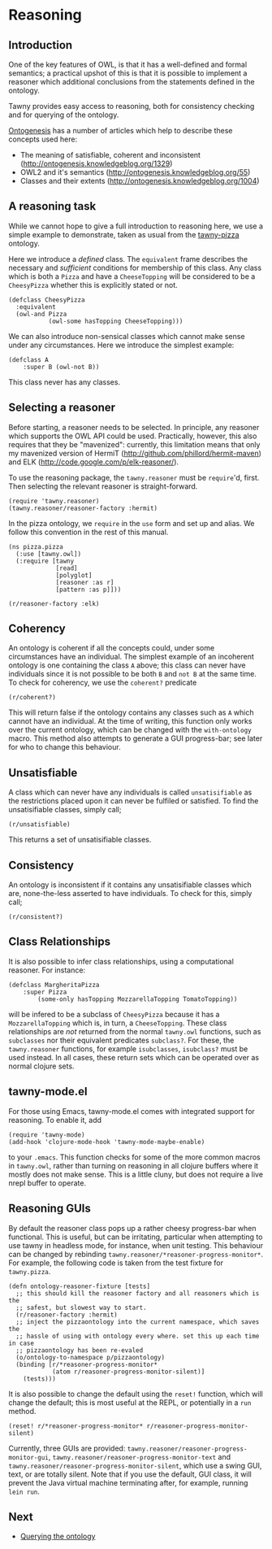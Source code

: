Reasoning
=========


## Introduction

One of the key features of OWL, is that it has a well-defined and formal
semantics; a practical upshot of this is that it is possible to implement a
reasoner which additional conclusions from the statements defined in the
ontology.

Tawny provides easy access to reasoning, both for consistency checking and for
querying of the ontology.

[Ontogenesis](http://ontogenesis.knowledgeblog.org) has a number of articles
which help to describe these concepts used here:
 - The meaning of satisfiable, coherent and inconsistent
   (http://ontogenesis.knowledgeblog.org/1329)
 - OWL2 and it's semantics (http://ontogenesis.knowledgeblog.org/55)
 - Classes and their extents (http://ontogenesis.knowledgeblog.org/1004)


## A reasoning task

While we cannot hope to give a full introduction to reasoning here, we use a
simple example to demonstrate, taken as usual from the
[tawny-pizza](https://github.com/phillord/tawny-pizza) ontology.

Here we introduce a *defined* class. The `equivalent` frame describes the
necessary and *sufficient* conditions for membership of this class. Any class
which is both a `Pizza` and have a `CheeseTopping` will be considered to be a
`CheesyPizza` whether this is explicitly stated or not.

    (defclass CheesyPizza
      :equivalent
      (owl-and Pizza
               (owl-some hasTopping CheeseTopping)))

We can also introduce non-sensical classes which cannot make sense under any
circumstances. Here we introduce the simplest example:

    (defclass A
        :super B (owl-not B))

This class never has any classes.

## Selecting a reasoner

Before starting, a reasoner needs to be selected. In principle, any reasoner
which supports the OWL API could be used. Practically, however, this also
requires that they be "mavenized": currently, this limitation means that only
my mavenized version of HermiT (http://github.com/phillord/hermit-maven) and
ELK (http://code.google.com/p/elk-reasoner/).

To use the reasoning package, the `tawny.reasoner` must be `require`'d, first.
Then selecting the relevant reasoner is straight-forward.

    (require 'tawny.reasoner)
    (tawny.reasoner/reasoner-factory :hermit)

In the pizza ontology, we `require` in the `use` form and set up and alias. We
follow this convention in the rest of this manual.

    (ns pizza.pizza
      (:use [tawny.owl])
      (:require [tawny
                 [read]
                 [polyglot]
                 [reasoner :as r]
                 [pattern :as p]]))

    (r/reasoner-factory :elk)

## Coherency

An ontology is coherent if all the concepts could, under some circumstances
have an individual. The simplest example of an incoherent ontology is one
containing the class `A` above; this class can never have individuals since it
is not possible to be both `B` and `not B` at the same time. To check for
coherency, we use the `coherent?` predicate

    (r/coherent?)

This will return false if the ontology contains any classes such as `A` which
cannot have an individual. At the time of writing, this function only works
over the current ontology, which can be changed with the `with-ontology`
macro. This method also attempts to generate a GUI progress-bar; see later for
who to change this behaviour.

## Unsatisfiable

A class which can never have any individuals is called `unsatisifiable` as
the restrictions placed upon it can never be fulfiled or satisfied. To find
the unsatisifiable classes, simply call;

    (r/unsatisfiable)

This returns a set of unsatisifiable classes.

## Consistency

An ontology is inconsistent if it contains any unsatisifiable classes which
are, none-the-less asserted to have individuals. To check for this, simply
call;

    (r/consistent?)


## Class Relationships

It is also possible to infer class relationships, using a computational
reasoner. For instance:

    (defclass MargheritaPizza
        :super Pizza
            (some-only hasTopping MozzarellaTopping TomatoTopping))


will be infered to be a subclass of `CheesyPizza` because it has a
`MozzarellaTopping` which is, in turn, a `CheeseTopping`. These class
relationships are *not* returned from the normal `tawny.owl` functions, such
as `subclasses` nor their equivalent predicates `subclass?`. For these, the
`tawny.reasoner` functions, for example `isubclasses`, `isubclass?` must be
used instead. In all cases, these return sets which can be operated over as
normal clojure sets.


## tawny-mode.el

For those using Emacs, tawny-mode.el comes with integrated support for
reasoning. To enable it, add

    (require 'tawny-mode)
    (add-hook 'clojure-mode-hook 'tawny-mode-maybe-enable)

to your `.emacs`. This function checks for some of the more common macros in
`tawny.owl`, rather than turning on reasoning in all clojure buffers where it
mostly does not make sense. This is a little cluny, but does not require a
live nrepl buffer to operate.

## Reasoning GUIs

By default the reasoner class pops up a rather cheesy progress-bar when
functional. This is useful, but can be irritating, particular when attempting
to use tawny in headless mode, for instance, when unit testing. This behaviour
can be changed by rebinding `tawny.reasoner/*reasoner-progress-monitor*`. For
example, the following code is taken from the test fixture for `tawny.pizza`.

    (defn ontology-reasoner-fixture [tests]
      ;; this should kill the reasoner factory and all reasoners which is the
      ;; safest, but slowest way to start.
      (r/reasoner-factory :hermit)
      ;; inject the pizzaontology into the current namespace, which saves the
      ;; hassle of using with ontology every where. set this up each time in case
      ;; pizzaontology has been re-evaled
      (o/ontology-to-namespace p/pizzaontology)
      (binding [r/*reasoner-progress-monitor*
                (atom r/reasoner-progress-monitor-silent)]
        (tests)))


It is also possible to change the default using the `reset!` function, which
will change the default; this is most useful at the REPL, or potentially in a
`run` method.

    (reset! r/*reasoner-progress-monitor* r/reasoner-progress-monitor-silent)

Currently, three GUIs are provided:
`tawny.reasoner/reasoner-progress-monitor-gui`,
`tawny.reasoner/reasoner-progress-monitor-text` and
`tawny.reasoner/reasoner-progress-monitor-silent`, which use a swing GUI,
text, or are totally silent. Note that if you use the default, GUI class, it
will prevent the Java virtual machine terminating after, for example, running
`lein run`.



## Next

 - [Querying the ontology](querying.md)
